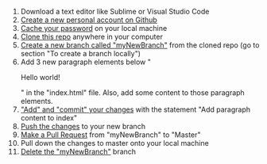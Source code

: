 1. Download a text editor like Sublime or Visual Studio Code
1. [Create a new personal account on Github](https://github.com/)
1. [Cache your password](https://help.github.com/articles/caching-your-github-password-in-git/) on your local machine
1. [Clone this repo](https://github.com/suntorytime/testZorah) anywhere in your computer
1. [Create a new branch called "myNewBranch"](https://confluence.atlassian.com/bitbucket/branching-a-repository-223217999.html) from the cloned repo (go to section "To create a branch locally")
1. Add 3 new paragraph elements below "<p>Hello world!</p>" in the "index.html" file. Also, add some content to those paragraph elements.
1. ["Add" and "commit" your changes](https://help.github.com/articles/adding-a-file-to-a-repository-using-the-command-line/) with the statement "Add paragraph content to index"
1. [Push the changes](https://help.github.com/articles/pushing-to-a-remote/) to your new branch
1. [Make a Pull Request](https://help.github.com/articles/creating-a-pull-request/) from "myNewBranch" to "Master"
1. Pull down the changes to master onto your local machine
1. [Delete the "myNewBranch"](https://gist.github.com/cmatskas/454e3369e6963a1c8c89) branch